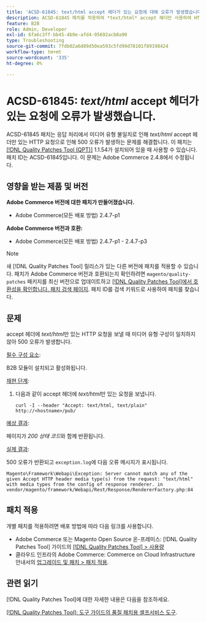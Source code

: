 ```yaml
---
title: 'ACSD-61845: text/html accept 헤더가 있는 요청에 대해 오류가 발생했습니다.'
description: ACSD-61845 패치를 적용하여 *text/html* accept 헤더만 사용하여 HTTP 요청을 보내면 B2B 모듈이 설치된 상태에서 500 오류가 발생하는 Adobe Commerce 문제를 해결합니다.
feature: B2B
role: Admin, Developer
exl-id: 6fa6c3ff-bb45-4b9e-afd4-95692acb0a90
type: Troubleshooting
source-git-commit: 7fdb02a6d89d50ea593c5fd99d78101f89198424
workflow-type: tm+mt
source-wordcount: '335'
ht-degree: 0%

---
```


# ACSD-61845: *text/html* accept 헤더가 있는 요청에 오류가 발생했습니다.

ACSD-61845 패치는 응답 처리에서 미디어 유형 불일치로 인해 *text/html* accept 헤더만 있는 HTTP 요청으로 인해 500 오류가 발생하는 문제를 해결합니다. 이 패치는 [[!DNL Quality Patches Tool (QPT)]](/help/tools/quality-patches-tool/quality-patches-tool-to-self-serve-quality-patches.md) 1.1.54가 설치되어 있을 때 사용할 수 있습니다. 패치 ID는 ACSD-61845입니다. 이 문제는 Adobe Commerce 2.4.8에서 수정됩니다.

## 영향을 받는 제품 및 버전

**Adobe Commerce 버전에 대한 패치가 만들어졌습니다.**

* Adobe Commerce(모든 배포 방법) 2.4.7-p1

**Adobe Commerce 버전과 호환:**

* Adobe Commerce(모든 배포 방법) 2.4.7-p1 - 2.4.7-p3

>[!NOTE]
>
>새 [!DNL Quality Patches Tool] 릴리스가 있는 다른 버전에 패치를 적용할 수 있습니다. 패치가 Adobe Commerce 버전과 호환되는지 확인하려면 `magento/quality-patches` 패키지를 최신 버전으로 업데이트하고 [[!DNL Quality Patches Tool]에서 호환성을 확인합니다. 패치 검색 페이지](https://experienceleague.adobe.com/tools/commerce-quality-patches/index.html). 패치 ID를 검색 키워드로 사용하여 패치를 찾습니다.

## 문제

accept 헤더에 *text/html*&#x200B;만 있는 HTTP 요청을 보낼 때 미디어 유형 구성이 일치하지 않아 500 오류가 발생합니다.

<u>필수 구성 요소</u>:

B2B 모듈이 설치되고 활성화됩니다.

<u>재현 단계</u>:

1. 다음과 같이 accept 헤더에 *text/html*&#x200B;만 있는 요청을 보냅니다.

   ```
   curl -I --header "Accept: text/html, text/plain" http://<hostname>/pub/
   ```

<u>예상 결과</u>:

페이지가 *200 상태 코드*&#x200B;와 함께 반환됩니다.

<u>실제 결과</u>:

500 오류가 반환되고 `exception.log`에 다음 오류 메시지가 표시됩니다.

```
Magento\Framework\Webapi\Exception: Server cannot match any of the given Accept HTTP header media type(s) from the request: "text/html" with media types from the config of response renderer. in vendor/magento/framework/Webapi/Rest/Response/RendererFactory.php:84
```

## 패치 적용

개별 패치를 적용하려면 배포 방법에 따라 다음 링크를 사용합니다.

* Adobe Commerce 또는 Magento Open Source 온-프레미스: [!DNL Quality Patches Tool] 가이드의 [[!DNL Quality Patches Tool] > 사용량](/help/tools/quality-patches-tool/usage.md)
* 클라우드 인프라의 Adobe Commerce: Commerce on Cloud Infrastructure 안내서의 [업그레이드 및 패치 > 패치 적용](https://experienceleague.adobe.com/docs/commerce-cloud-service/user-guide/develop/upgrade/apply-patches.html).

## 관련 읽기

[!DNL Quality Patches Tool]에 대한 자세한 내용은 다음을 참조하세요.

[[!DNL Quality Patches Tool]: 도구 가이드의 품질 패치용 셀프서비스 도구](/help/tools/quality-patches-tool/quality-patches-tool-to-self-serve-quality-patches.md).
